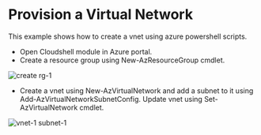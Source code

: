 # Provision a Virtual Network

This example shows how to create a vnet using azure powershell scripts.

* Open Cloudshell module in Azure portal.
* Create a resource group using New-AzResourceGroup cmdlet.

![create rg-1](https://github.com/user-attachments/assets/d0e3cd8a-6077-4394-a478-1a285036841d)

* Create a vnet using New-AzVirtualNetwork and add a subnet to it using Add-AzVirtualNetworkSubnetConfig. Update vnet using Set-AzVirtualNetwork cmdlet.

![vnet-1 subnet-1](https://github.com/user-attachments/assets/3f9f04f1-f39e-4b1f-9d89-ab9e8ff616ca)
